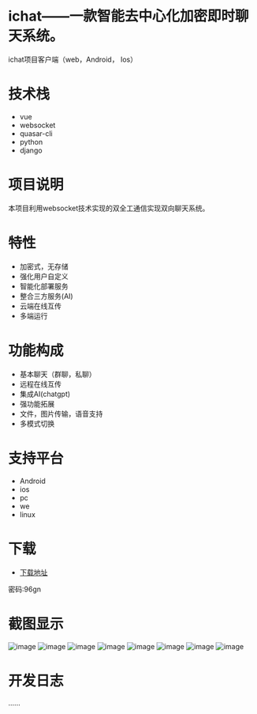 # ichat——一款智能去中心化加密即时聊天系统。
ichat项目客户端（web，Android， Ios）

# 技术栈
- vue
- websocket
- quasar-cli
- python
- django

# 项目说明
本项目利用websocket技术实现的双全工通信实现双向聊天系统。


# 特性
* 加密式，无存储
* 强化用户自定义
* 智能化部署服务
* 整合三方服务(AI)
* 云端在线互传
* 多端运行



# 功能构成
* 基本聊天（群聊，私聊）
* 远程在线互传
* 集成AI(chatgpt)
* 强功能拓展
* 文件，图片传输，语音支持
* 多模式切换


# 支持平台
* Android
* ios
* pc
* we
* linux

# 下载
* [下载地址](https://fusong.lanzoul.com/b01en0fla)

密码:96gn
# 截图显示
![image](https://user-images.githubusercontent.com/70237653/225937140-507d06a2-bc2c-4c19-ab6a-d70fb50fae82.png)
![image](https://user-images.githubusercontent.com/70237653/225937234-abd1e1dc-8d08-4a2f-ae94-adf71849231f.png)
![image](https://user-images.githubusercontent.com/70237653/225937327-199b758a-769c-4b30-a33c-16223251897b.png)
![image](https://user-images.githubusercontent.com/70237653/225937384-c9e42bf5-c905-4bf4-aac4-f97d3246f99f.png)
![image](https://user-images.githubusercontent.com/70237653/225937429-74000d4e-2d71-4b52-baf9-25124424735e.png)
![image](https://user-images.githubusercontent.com/70237653/225937469-57006fcf-7e35-4d77-b88b-8050de9627a7.png)
![image](https://user-images.githubusercontent.com/70237653/225937516-213ba7e3-99ec-4877-82b4-c961af56a72e.png)
![image](https://user-images.githubusercontent.com/70237653/225938135-7e765b8f-1e29-4673-87a1-1450e2ad3543.png)


# 开发日志
......


